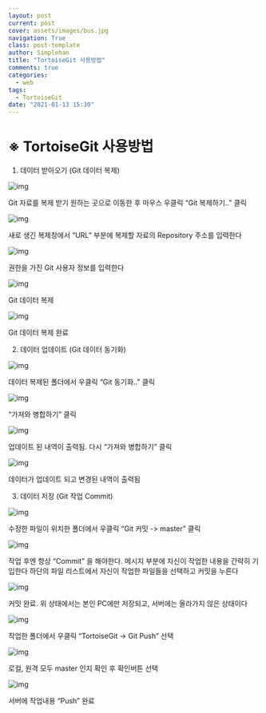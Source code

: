 ```yaml
---
layout: post
current: post
cover: assets/images/bus.jpg
navigation: True
class: post-template
author: Simplehan
title: "TortoiseGit 사용방법"
comments: true
categories:
  - web
tags:
  - TortoiseGit
date: "2021-01-13 15:30"
---
```


# ※	TortoiseGit 사용방법


1.	데이터 받아오기 (Git 데이터 복제)

![img](\assets\built\images\tortoisegit\tortoise25.png)

Git 자료를 복제 받기 원하는 곳으로 이동한 후 마우스 우클릭 “Git 복제하기..” 클릭




![img](\assets\built\images\tortoisegit\tortoise26.png)

새로 생긴 복제창에서 “URL” 부분에 복제할 자료의 Repository 주소를 입력한다





![img](\assets\built\images\tortoisegit\tortoise27.png)

권한을 가진 Git 사용자 정보를 입력한다






![img](\assets\built\images\tortoisegit\tortoise28.png)

Git 데이터 복제






![img](\assets\built\images\tortoisegit\tortoise29.png)

Git 데이터 복제 완료





2.	데이터 업데이트 (Git 데이터 동기화)

![img](\assets\built\images\tortoisegit\tortoise30.png)

데이터 복제된 폴더에서 우클릭 “Git 동기화..” 클릭







![img](\assets\built\images\tortoisegit\tortoise31.png)

“가져와 병합하기” 클릭







![img](\assets\built\images\tortoisegit\tortoise32.png)

업데이트 된 내역이 출력됨. 다시 “가져와 병합하기” 클릭






![img](\assets\built\images\tortoisegit\tortoise33.png)

데이터가 업데이트 되고 변경된 내역이 출력됨






3.	데이터 저장 (Git 작업 Commit)

![img](\assets\built\images\tortoisegit\tortoise34.png)

수정한 파일이 위치한 폴더에서 우클릭 “Git 커밋 -> master” 클릭







![img](\assets\built\images\tortoisegit\tortoise35.png)

작업 후엔 항상 “Commit” 을 해야한다.
메시지 부분에 자신이 작업한 내용을 간략히 기입한다
하단의 파일 리스트에서 자신이 작업한 파일들을 선택하고 커밋을 누른다






![img](\assets\built\images\tortoisegit\tortoise36.png)


커밋 완료. 위 상태에서는 본인 PC에만 저장되고, 서버에는 올라가지 않은 상태이다






![img](\assets\built\images\tortoisegit\tortoise37.png)

작업한 폴더에서 우클릭 “TortoiseGit → Git Push” 선택






![img](\assets\built\images\tortoisegit\tortoise38.png)

로컬, 원격 모두 master 인지 확인 후 확인버튼 선택






![img](\assets\built\images\tortoisegit\tortoise39.png)

서버에 작업내용 “Push” 완료